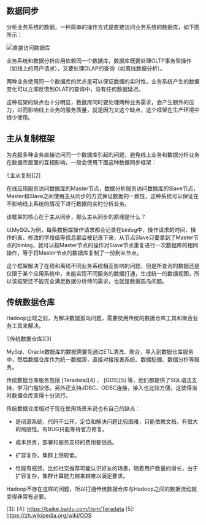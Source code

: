 ## 数据同步

分析业务系统的数据，一种简单的操作方式是直接访问业务系统的数据库，如下图所示：

![直接访问数据库][1]

业务系统和数据分析应用依赖同一个数据库，数据库既要处理OLTP事务型操作（如线上的用户请求），又要处理OLAP的查询（如离线数据分析）。

两种业务使用同一个数据库的优点是可以保证数据的实时性，业务系统产生的数据变化可以立即反馈到OLAT的查询中，没有任何数据延迟。

这种框架的缺点也十分明显，数据库同时要处理两种业务需求，会产生额外的压力，进而影响线上业务的服务质量，就是因为又这个缺点，这个框架在生产环境中很少使用。

## 主从复制框架

为克服多种业务直接访问同一个数据库引起的问题，避免线上业务和数据分析业务在数据库层面的互相影响，一般会使用下面这种数据同步框架：

![主从复制][2]

在线应用服务访问数据库的Master节点，数据分析服务访问数据库的Slave节点，Master和Slave之间使用主从同步的方式保证数据的一致性，这种系统可以保证在不影响线上系统的情况下进行数据的实时分析业务。

该框架的核心在于主从同步，那么主从同步的原理是什么？

以MySQL为例，每条数据库操作请求都会记录在binlog中，操作请求的时间、操作的表、修改的字段值等信息都会被记录下来，从节点Slave只要拿到了Master节点的binlog，就可以按Master节点的操作对Slave节点重复进行一次数据库的相同操作，等于将Master节点的数据库复制了一份到从节点。

这个框架解决了在线和离线不同业务系统相互影响的问题，但是所查询的数据还是仅限于某个应用系统中，未能实现不同服务的数据打通，生成统一的数据视图，所以该框架还不能完全满足数据分析师的需求，也就是数据孤岛问题。

## 传统数据仓库

Hadoop出现之前，为解决数据孤岛问题，需要使用传统的数据仓库工具和聚合业务工具来解决。

![传统数据仓库][3]

MySql、Oracle数据库的数据需要先通过ETL清洗、聚合，导入到数据仓库服务中，然后数据仓库作为统一数据源，直接对接报表系统、数据挖掘、数据分析等服务。

传统数据仓库服务包括 [Teradata][4] 、 [ODS][5] 等，他们都提供了SQL语法支持，学习门槛较低。另外还支持JDBC、ODBC连接，接入也比较方便。这使得当时数据仓库变得十分流行。

传统数据仓库相对于现在使用场景来说也有自己的缺点：

- 是闭源系统，代码不公开，定位和解决问题比较困难，只能依赖文档，有很大的局限性。有BUG只能等待官方修复。

- 成本昂贵，部署和服务支持的费用都很高。

- 扩容复杂，集群上限较低。

- 性能有瓶颈，比如社交推荐可能认识好友的场景，随着用户数量的增长，由于扩容复杂，集群计算能力越来越难以满足要求。

Hadoop不存在这样的问题，所以打通传统数据仓库与Hadoop之间的数据流动就变得非常有必要。



[1]: 
[2]:
[3]: 
[4]: https://baike.baidu.com/item/Teradata
[5]: https://zh.wikipedia.org/wiki/ODS